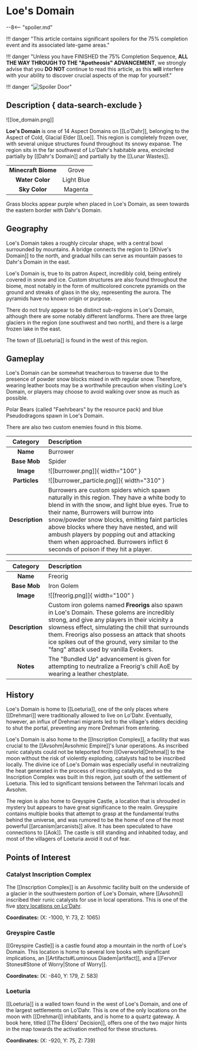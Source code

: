 # Loe's Domain

--8<-- "spoiler.md"

!!! danger "This article contains significant spoilers for the 75% completion event and its associated late-game areas."

!!! danger "Unless you have FINISHED the 75% Completion Sequence, **ALL THE WAY THROUGH TO THE "Apotheosis" ADVANCEMENT**, we strongly advise that you **DO NOT** continue to read this article, as this **will** interfere with your ability to discover crucial aspects of the map for yourself."

!!! danger "![Spoiler Door](/assets/img/spoiler_door.png)"

## Description { data-search-exclude }

![[loe_domain.png]]

**Loe's Domain** is one of 14 Aspect Domains on [[Lo'Dahr]], belonging to the Aspect of Cold, Glacial Elder [[Loe]]. This region is completely frozen over, with several unique structures found throughout its snowy expanse. The region sits in the far southwest of Lo'Dahr's habitable area, encircled partially by [[Dahr's Domain]] and partially by the [[Lunar Wastes]].

|                  |                   |
|:----------------:|:-----------------:|
| **Minecraft Biome**  | Grove  |
| **Water Color**      | Light Blue    |
| **Sky Color**        | Magenta     |

 Grass blocks appear purple when placed in Loe's Domain, as seen towards the eastern border with Dahr's Domain.

## Geography

Loe's Domain takes a roughly circular shape, with a central bowl surrounded by mountains. A bridge connects the region to [[Khive's Domain]] to the north, and gradual hills can serve as mountain passes to Dahr's Domain in the east.

Loe's Domain is, true to its patron Aspect, incredibly cold, being entirely covered in snow and ice. Custom structures are also found throughout the biome, most notably in the form of multicolored concrete pyramids on the ground and streaks of glass in the sky, representing the aurora. The pyramids have no known origin or purpose.

There do not truly appear to be distinct sub-regions in Loe's Domain, although there are some notably different landforms. There are three large glaciers in the region (one southwest and two north), and there is a large frozen lake in the east.

The town of [[Loeturia]] is found in the west of this region.

## Gameplay

Loe's Domain can be somewhat treacherous to traverse due to the presence of powder snow blocks mixed in with regular snow. Therefore, wearing leather boots may be a worthwhile precaution when visiting Loe's Domain, or players may choose to avoid walking over snow as much as possible.

Polar Bears (called "Faehrbears" by the resource pack) and blue Pseudodragons spawn in Loe's Domain.

There are also two custom enemies found in this biome.

| Category   | Description                                    |
|:----------:|:-----------------------------------------------|
| **Name**   | Burrower                                      |
| **Base Mob** | Spider                                 |
| **Image**  | ![[burrower.png]]{ width="100" }  |
| **Particles** | ![[burrower_particle.png]]{ width="310" } |
| **Description** | Burrowers are custom spiders which spawn naturally in this region. They have a white body to blend in with the snow, and light blue eyes. True to their name, Burrowers will burrow into snow/powder snow blocks, emitting faint particles above blocks where they have nested, and will ambush players by popping out and attacking them when approached. Burrowers inflict 6 seconds of poison if they hit a player.  |

| Category   | Description                                    |
|:----------:|:-----------------------------------------------|
| **Name**   | Freorig                                     |
| **Base Mob** | Iron Golem                                 |
| **Image**  | ![[freorig.png]]{ width="100" }  |
| **Description** | Custom iron golems named **Freorigs** also spawn in Loe's Domain. These golems are incredibly strong, and give any players in their vicinity a slowness effect, simulating the chill that surrounds them. Freorigs also possess an attack that shoots ice spikes out of the ground, very similar to the "fang" attack used by vanilla Evokers.  |
| **Notes** | The "Bundled Up" advancement is given for attempting to neutralize a Freorig's chill AoE by wearing a leather chestplate. |

## History

Loe's Domain is home to [[Loeturia]], one of the only places where [[Drehmari]] were traditionally allowed to live on Lo'Dahr. Eventually, however, an influx of Drehmari migrants led to the village's elders deciding to shut the portal, preventing any more Drehmari from entering.

Loe's Domain is also home to the [[Inscription Complex]], a facility that was crucial to the [[Avsohm|Avsohmic Empire]]'s lunar operations. As inscribed runic catalysts could not be teleported from [[Overworld|Drehmal]] to the moon without the risk of violently exploding, catalysts had to be inscribed locally. The divine ice of Loe's Domain was especially useful in neutralizing the heat generated in the process of inscribing catalysts, and so the Inscription Complex was built in this region, just south of the settlement of Loeturia. This led to significant tensions between the Tehrmari locals and Avsohm.

The region is also home to Greyspire Castle, a location that is shrouded in mystery but appears to have great significance to the realm. Greyspire contains multiple books that attempt to grasp at the fundamental truths behind the universe, and was rumored to be the home of one of the most powerful [[arcanism|arcanists]] alive. It has been speculated to have connections to [[Aok]]. The castle is still standing and inhabited today, and most of the villagers of Loeturia avoid it out of fear.

## Points of Interest

### Catalyst Inscription Complex

The [[Inscription Complex]] is an Avsohmic facility built on the underside of a glacier in the southwestern portion of Loe's Domain, where [[Avsohm]] inscribed their runic catalysts for use in local operations. This is one of the five [story locations on Lo'Dahr](/Story_and_Features/Story_Locations/Post-75_Locations/).

**Coordinates:** (X: -1000, Y: 73, Z: 1065)

### Greyspire Castle

[[Greyspire Castle]] is a castle found atop a mountain in the north of Loe's Domain. This location is home to several lore books with significant implications, an [[Artifacts#Luminous Diadem|artifact]], and a [[Fervor Stones#Stone of Worry|Stone of Worry]]. 

**Coordinates:** (X: -840, Y: 179, Z: 583)

### Loeturia

[[Loeturia]] is a walled town found in the west of Loe's Domain, and one of the largest settlements on Lo'Dahr. This is one of the only locations on the moon with [[Drehmari]] inhabitants, and is home to a quartz gateway. A book here, titled [[The Elders' Decision]], offers one of the two major hints in the map towards the activation method for these structures.

**Coordinates:** (X: -920, Y: 75, Z: 739)